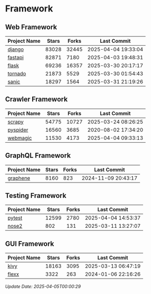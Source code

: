 # Framework

## Web Framework
| Project Name | Stars | Forks | Last Commit |
| ------------ | ----- | ----- | ----------- |
| [django](https://github.com/django/django) | 83028 | 32445 | 2025-04-04 19:33:04 |
| [fastapi](https://github.com/fastapi/fastapi) | 82871 | 7180 | 2025-04-03 19:48:31 |
| [flask](https://github.com/pallets/flask) | 69236 | 16357 | 2025-03-30 20:17:17 |
| [tornado](https://github.com/tornadoweb/tornado) | 21873 | 5529 | 2025-03-30 01:54:43 |
| [sanic](https://github.com/sanic-org/sanic) | 18297 | 1564 | 2025-03-31 21:19:26 |

## Crawler Framework
| Project Name | Stars | Forks | Last Commit |
| ------------ | ----- | ----- | ----------- |
| [scrapy](https://github.com/scrapy/scrapy) | 54775 | 10727 | 2025-03-24 08:26:25 |
| [pyspider](https://github.com/binux/pyspider) | 16560 | 3685 | 2020-08-02 17:34:20 |
| [webmagic](https://github.com/code4craft/webmagic) | 11530 | 4173 | 2025-04-04 09:33:13 |

## GraphQL Framework
| Project Name | Stars | Forks | Last Commit |
| ------------ | ----- | ----- | ----------- |
| [graphene](https://github.com/graphql-python/graphene) | 8160 | 823 | 2024-11-09 20:43:17 |

## Testing Framework
| Project Name | Stars | Forks | Last Commit |
| ------------ | ----- | ----- | ----------- |
| [pytest](https://github.com/pytest-dev/pytest) | 12599 | 2780 | 2025-04-04 14:53:37 |
| [nose2](https://github.com/nose-devs/nose2) | 802 | 131 | 2025-03-11 13:27:07 |

## GUI Framework
| Project Name | Stars | Forks | Last Commit |
| ------------ | ----- | ----- | ----------- |
| [kivy](https://github.com/kivy/kivy) | 18163 | 3095 | 2025-03-13 06:47:19 |
| [flexx](https://github.com/flexxui/flexx) | 3322 | 263 | 2024-01-06 22:16:26 |

*Update Date: 2025-04-05T00:00:29*